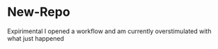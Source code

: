# New-Repo
Expirimental
I opened a workflow and am currently overstimulated with what just happened
